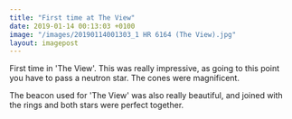 ```yaml
---
title: "First time at The View"
date: 2019-01-14 00:13:03 +0100
image: "/images/20190114001303_1 HR 6164 (The View).jpg"
layout: imagepost
---
```


First time in 'The View'. This was really impressive, as going to this point you have to pass a neutron star. The cones were magnificent.

The beacon used for 'The View' was also really beautiful, and joined with the rings and both stars were perfect together.